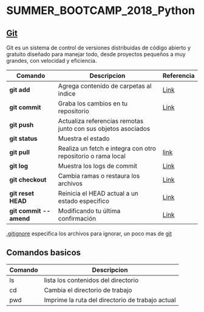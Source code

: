# SUMMER_BOOTCAMP_2018_Python


## [Git](https://git-scm.com/)
Git es un sistema de control de versiones distribuidas de código abierto y gratuito diseñado para manejar todo, desde proyectos pequeños a muy grandes, con velocidad y eficiencia.


| Comando  | Descripcion | Referencia |
| ------------- | ------------- | ------------- |
| **git add**  | Agrega contenido de carpetas al indice  | [Link](https://git-scm.com/book/es/v1/Fundamentos-de-Git-Guardando-cambios-en-el-repositorio#Seguimiento-de-nuevos-archivos) |
| **git commit** | Graba los cambios en tu repositorio | [Link](https://git-scm.com/book/es/v1/Fundamentos-de-Git-Guardando-cambios-en-el-repositorio#Confirmando-tus-cambios) |
| **git push** | Actualiza referencias remotas junto con sus objetos asociados| |
| **git status** | Muestra el estado||
| **git pull** | Realiza un fetch e integra con otro repositorio o rama local| [link](https://git-scm.com/docs/git-pull)|
| **git log** | Muestra los logs de commit | [Link](https://git-scm.com/book/es/v1/Fundamentos-de-Git-Viendo-el-hist%C3%B3rico-de-confirmaciones) |
| **git checkout** | Cambia ramas o restaura los archivos | [Link](https://git-scm.com/book/es/v1/Fundamentos-de-Git-Deshaciendo-cosas#Deshaciendo-la-modificaci%C3%B3n-de-un-archivo) |
| **git reset HEAD** | Reinicia el HEAD actual a un estado especifico | [Link](https://git-scm.com/book/es/v1/Fundamentos-de-Git-Deshaciendo-cosas#Deshaciendo-la-preparaci%C3%B3n-de-un-archivo) |
| **git commit --amend** | Modificando tu última confirmación | [Link](https://git-scm.com/book/es/v1/Fundamentos-de-Git-Deshaciendo-cosas#Modificando-tu-%C3%BAltima-confirmaci%C3%B3n) |

[.gitignore](https://git-scm.com/book/es/v1/Fundamentos-de-Git-Guardando-cambios-en-el-repositorio#Ignorando-archivos) especifica los archivos para ignorar, un poco mas de [git](https://git-scm.com/book/en/v2)

## Comandos basicos

| Comando  | Descripcion |
| ------------- | ------------- |
| ls | lista los contenidos del directorio |
| cd | Cambia el directorio de trabajo |
| pwd | Imprime la ruta del directorio de trabajo actual
